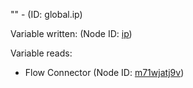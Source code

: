 "" - (ID: global.ip)

Variable written:
 (Node ID: [ip](../nodes/ip.md))

Variable reads:
* Flow Connector (Node ID: [m71wjatj9v](../nodes/m71wjatj9v.md))
